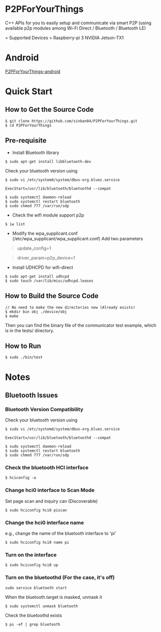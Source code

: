 # P2PForYourThings
C++ APIs for you to easily setup and communicate via smart P2P (using available p2p modules among Wi-Fi Direct / Bluetooth / Bluetooth LE)

= Supported Devices =
Raspberry-pi 3
NVIDIA Jetson-TX1

# Android
[P2PForYourThings-android](https://github.com/esevan/P2PForYourThings-android)


# Quick Start
## How to Get the Source Code
```
$ git clone https://github.com/sinban04/P2PForYourThings.git
$ cd P2PForYourThings
```

## Pre-requisite
- Install Bluetooth library
```
$ sudo apt-get install libbluetooth-dev
```

Check your bluetooth version using
```
$ sudo vi /etc/systemd/system/dbus-org.bluez.service

ExecStart=/usr/lib/bluetooth/bluetoothd --compat

$ sudo systemctl daemon-reload
$ sudo systemctl restart bluetooth
$ sudo chmod 777 /var/run/sdp
```

- Check the wifi module support p2p
```
$ iw list
```

- Modify the wpa_supplicant.conf (/etc/wpa_supplicant/wpa_supplicant.conf)
Add two parameters

> update_config=1

> driver_param=p2p_device=1

- Install UDHCPD for wifi-direct
```
$ sudo apt-get install udhcpd
$ sudo touch /var/lib/misc/udhcpd.leases
```

## How to Build the Source Code
```
// No need to make the new directories now (Already exists)
$ mkdir bin obj ./device/obj 
$ make
```
Then you can find the binary file of the communicator test example,
which is in the tests/ directory.

## How to Run
```
$ sudo ./bin/test
```

# Notes
## Bluetooth Issues
### Bluetooth Version Compatibility
Check your bluetooth version using
```
$ sudo vi /etc/systemd/system/dbus-org.bluez.service

ExecStart=/usr/lib/bluetooth/bluetoothd --compat

$ sudo systemctl daemon-reload
$ sudo systemctl restart bluetooth
$ sudo chmod 777 /var/run/sdp
```

### Check the bluetooth HCI interface
```
$ hciconfig -a
```

### Change hci0 interface to Scan Mode 
Set page scan and inquiry can (Discoverable)
```
$ sudo hciconfig hci0 piscan
```

### Change the hci0 interface name
e.g., change the name of the bluetooth interface to 'pi'
```
$ sudo hciconfig hci0 name pi
```

### Turn on the interface
```
$ sudo hciconfig hci0 up
```

### Turn on the bluetoothd (For the case, it's off)
```
sudo service bluetooth start
```
When the bluetooth.target is masked, unmask it
```
$ sudo systemctl unmask bluetooth
```
Check the bluetoothd exists
```
$ ps -ef | grep bluetooth
```

